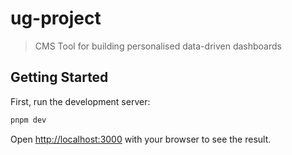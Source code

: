 # ug-project

> CMS Tool for building personalised data-driven dashboards

## Getting Started

First, run the development server:

```bash
pnpm dev
```

Open [http://localhost:3000](http://localhost:3000) with your browser to see the result.
